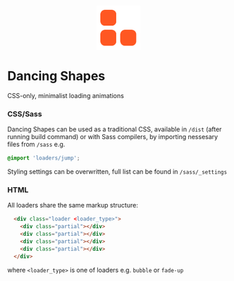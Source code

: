 <div align="center">
  <img width="100" heigth="100" src="./dancing_shapes_icon.svg">
</div>

# Dancing Shapes

CSS-only, minimalist loading animations

### CSS/Sass

Dancing Shapes can be used as a traditional CSS, available in `/dist` (after running build command) or with Sass compilers, by importing nessesary files from `/sass` e.g.

```css
@import 'loaders/jump';
```

Styling settings can be overwritten, full list can be found in `/sass/_settings`

### HTML

All loaders share the same markup structure:

```html
  <div class="loader <loader_type>">
    <div class="partial"></div>
    <div class="partial"></div>
    <div class="partial"></div>
    <div class="partial"></div>
  </div>
```

where `<loader_type>` is one of loaders e.g. `bubble` or `fade-up`
